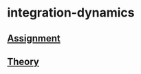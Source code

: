 # integration-dynamics

## [Assignment](./docs/Teorica_4.pdf)

## [Theory](./docs/TP4_Enunciado.pdf)
